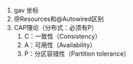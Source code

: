 1. gav 坐标
2. @Resources和@Autowired区别
3. CAP理论（分布式：必须有P）
   1. C：一致性（Consistency）
   2. A：可用性（Availability）
   3. P：分区容错性（Partition tolerance）

